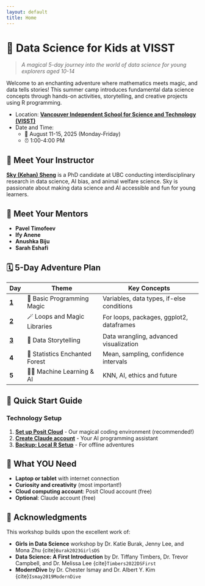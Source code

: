 ```yaml
---
layout: default
title: Home
---
```


# 🌟 Data Science for Kids at VISST

> *A magical 5-day journey into the world of data science for young explorers aged 10-14*

Welcome to an enchanting adventure where mathematics meets magic, and data tells stories! This summer camp introduces fundamental data science concepts through hands-on activities, storytelling, and creative projects using R programming.

- Location: **[Vancouver Independent School for Science and Technology (VISST)](https://www.visst.ca/)**
- Date and Time: 
    - 📅 August 11-15, 2025 (Monday-Friday) 
    - ⏰ 1:00-4:00 PM

## 👋 Meet Your Instructor

[**Sky (Kehan) Sheng**](http://www.skysheng.io/) is a PhD candidate at UBC conducting interdisciplinary research in data science, AI bias, and animal welfare science. Sky is passionate about making data science and AI accessible and fun for young learners.

## 👋 Meet Your Mentors

- **Pavel Timofeev**
- **Ify Anene**
- **Anushka Biju**
- **Sarah Eshafi**

## 🗓️ 5-Day Adventure Plan

| Day | Theme | Key Concepts |
|-----|-------|--------------|
| [**1**](day01/README.md) | 🏰 Basic Programming Magic | Variables, data types, if-else conditions |
| [**2**](day02/README.md) | 🪄 Loops and Magic Libraries | For loops, packages, ggplot2, dataframes |
| [**3**](day03/README.md) | 🎨 Data Storytelling | Data wrangling, advanced visualization |
| **4** | 🌲 Statistics Enchanted Forest | Mean, sampling, confidence intervals |
| **5** | 🧙‍♀️ Machine Learning & AI | KNN, AI, ethics and future |

## 🚀 Quick Start Guide

### Technology Setup

1. **[Set up Posit Cloud](setup/posit-cloud-setup.md)** - Our magical coding environment (recommended!)
2. **[Create Claude account](setup/claude-setup.md)** - Your AI programming assistant
3. **[Backup: Local R Setup](setup/local-rstudio-setup.md)** - For offline adventures

## 🎒 What YOU Need

- **Laptop or tablet** with internet connection
- **Curiosity and creativity** (most important!)
- **Cloud computing account**: Posit Cloud account (free)
- **Optional**: Claude account (free)

## 🙏 Acknowledgments

This workshop builds upon the excellent work of:
- **Girls in Data Science** workshop by Dr. Katie Burak, Jenny Lee, and Mona Zhu {cite}`Burak2023GirlsDS`
- **Data Science: A First Introduction** by Dr. Tiffany Timbers, Dr. Trevor Campbell, and Dr. Melissa Lee {cite}`Timbers2022DSFirst`
- **ModernDive** by Dr. Chester Ismay and Dr. Albert Y. Kim {cite}`Ismay2019ModernDive`
